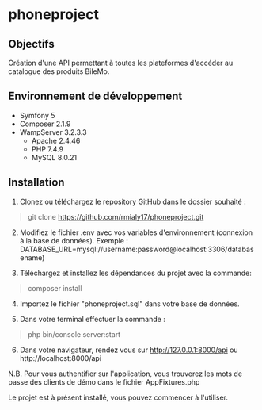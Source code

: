 # phoneproject

## Objectifs

Création d'une API permettant à toutes les plateformes d'accéder au catalogue des produits BileMo.

## Environnement de développement
- Symfony 5
-	Composer 2.1.9
-	WampServer 3.2.3.3
      -	Apache 2.4.46
      -	PHP 7.4.9
      -	MySQL 8.0.21

## Installation

1.	Clonez ou téléchargez le repository GitHub dans le dossier souhaité :
> git clone https://github.com/rmialy17/phoneproject.git

2.	Modifiez le fichier .env avec vos variables d'environnement (connexion à la base de données). 
    Exemple : DATABASE_URL=mysql://username:password@localhost:3306/databasename)
    
3.	Téléchargez et installez les dépendances du projet avec la commande:
> composer install

4.	Importez le fichier "phoneproject.sql" dans votre base de données.

5.	Dans votre terminal effectuer la commande :
 > php bin/console server:start

6.	Dans votre navigateur, rendez vous sur http://127.0.0.1:8000/api ou http://localhost:8000/api

N.B. Pour vous authentifier sur l'application, vous trouverez les mots de passe des clients de démo dans le fichier AppFixtures.php

Le projet est à présent installé, vous pouvez commencer à l'utiliser.
